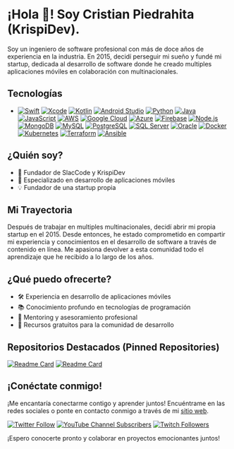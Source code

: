 # ¡Hola  👋! Soy Cristian Piedrahita (KrispiDev).

Soy un ingeniero de software profesional con más de doce años de experiencia en la industria. En 2015, decidí perseguir mi sueño y fundé mi startup, dedicada al desarrollo de software donde he creado multiples aplicaciones móviles en colaboración con multinacionales.

## Tecnologías

- [![Swift](https://img.shields.io/badge/-Swift-orange?style=flat-square&logo=swift&logoColor=white)](https://developer.apple.com/swift/)
  [![Xcode](https://img.shields.io/badge/-Xcode-blue?style=flat-square&logo=xcode&logoColor=white)](https://developer.apple.com/xcode/)
  [![Kotlin](https://img.shields.io/badge/-Kotlin-blueviolet?style=flat-square&logo=kotlin&logoColor=white)](https://developer.android.com/kotlin)
  [![Android Studio](https://img.shields.io/badge/-Android_Studio-green?style=flat-square&logo=android-studio&logoColor=white)](https://developer.android.com/studio)
  [![Python](https://img.shields.io/badge/-Python-yellow?style=flat-square&logo=python&logoColor=white)](https://www.python.org/)
  [![Java](https://img.shields.io/badge/-Java-red?style=flat-square&logo=java&logoColor=white)](https://www.java.com/)
  [![JavaScript](https://img.shields.io/badge/-JavaScript-yellow?style=flat-square&logo=javascript&logoColor=white)](https://developer.mozilla.org/en-US/docs/Web/JavaScript)
  [![AWS](https://img.shields.io/badge/-AWS-orange?style=flat-square&logo=amazon-aws&logoColor=white)](https://aws.amazon.com/)
  [![Google Cloud](https://img.shields.io/badge/-Google_Cloud-blue?style=flat-square&logo=google-cloud&logoColor=white)](https://cloud.google.com/)
  [![Azure](https://img.shields.io/badge/-Azure-blue?style=flat-square&logo=microsoft-azure&logoColor=white)](https://azure.microsoft.com/)
  [![Firebase](https://img.shields.io/badge/-Firebase-yellow?style=flat-square&logo=firebase&logoColor=white)](https://firebase.google.com/)
  [![Node.js](https://img.shields.io/badge/-Node.js-green?style=flat-square&logo=node.js&logoColor=white)](https://nodejs.org/)
  [![MongoDB](https://img.shields.io/badge/-MongoDB-green?style=flat-square&logo=mongodb&logoColor=white)](https://www.mongodb.com/)
  [![MySQL](https://img.shields.io/badge/-MySQL-blue?style=flat-square&logo=mysql&logoColor=white)](https://www.mysql.com/)
  [![PostgreSQL](https://img.shields.io/badge/-PostgreSQL-blue?style=flat-square&logo=postgresql&logoColor=white)](https://www.postgresql.org/)
  [![SQL Server](https://img.shields.io/badge/-SQL_Server-blue?style=flat-square&logo=microsoft-sql-server&logoColor=white)](https://www.microsoft.com/sql-server)
  [![Oracle](https://img.shields.io/badge/-Oracle-red?style=flat-square&logo=oracle&logoColor=white)](https://www.oracle.com/database/)
  [![Docker](https://img.shields.io/badge/-Docker-blue?style=flat-square&logo=docker&logoColor=white)](https://www.docker.com/)
  [![Kubernetes](https://img.shields.io/badge/-Kubernetes-blue?style=flat-square&logo=kubernetes&logoColor=white)](https://kubernetes.io/)
  [![Terraform](https://img.shields.io/badge/-Terraform-blue?style=flat-square&logo=terraform&logoColor=white)](https://www.terraform.io/)
  [![Ansible](https://img.shields.io/badge/-Ansible-red?style=flat-square&logo=ansible&logoColor=white)](https://www.ansible.com/)

## ¿Quién soy?

- 🚀 Fundador de SlacCode y KrispiDev
- 📱 Especializado en desarrollo de aplicaciones móviles
- 💡 Fundador de una startup propia

## Mi Trayectoria

Después de trabajar en multiples multinacionales, decidí abrir mi propia startup en el 2015. Desde entonces, he estado comprometido en compartir mi experiencia y conocimientos en el desarrollo de software a través de contenido en línea. Me apasiona devolver a esta comunidad todo el aprendizaje que he recibido a lo largo de los años.

## ¿Qué puedo ofrecerte?

- 🛠️ Experiencia en desarrollo de aplicaciones móviles
- 📚 Conocimiento profundo en tecnologías de programación
- 💬 Mentoring y asesoramiento profesional
- 🌱 Recursos gratuitos para la comunidad de desarrollo

## Repositorios Destacados (Pinned Repositories)

[![Readme Card](https://github-readme-stats.vercel.app/api/pin/?username=your-username&repo=repo-name-1)](https://github.com/your-username/repo-name-1)
[![Readme Card](https://github-readme-stats.vercel.app/api/pin/?username=your-username&repo=repo-name-2)](https://github.com/your-username/repo-name-2)


## ¡Conéctate conmigo!

¡Me encantaría conectarme contigo y aprender juntos! Encuéntrame en las redes sociales o ponte en contacto conmigo a través de mi [sitio web](https://tu-sitio-web.com).

[![Twitter Follow](https://img.shields.io/twitter/follow/tu-usuario-de-twitter?style=social)](https://twitter.com/tu-usuario-de-twitter)
[![YouTube Channel Subscribers](https://img.shields.io/youtube/channel/subscribers/UCt4oexCp8X4tG97rSQ5jPlw?label=Suscr%C3%ADbete%20a%20mi%20canal%20de%20YouTube&style=social)](https://www.youtube.com/your-channel)
[![Twitch Followers](https://img.shields.io/twitch/followers/tu-usuario-de-twitch?label=S%C3%ADgueme%20en%20Twitch&style=social)](https://www.twitch.tv/tu-usuario-de-twitch)

¡Espero conocerte pronto y colaborar en proyectos emocionantes juntos!


